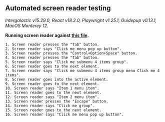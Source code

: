 ## Automated screen reader testing

_Intergalactic v15.29.0, React v18.2.0, Playwright v1.25.1,
Guidepup v0.13.1, MacOS Monterey 12._

**Running screen reader against [this file](https://github.com/semrush/intergalactic/blob/master/website/docs/components/dropdown-menu/examples/basic.tsx).**

```
1. Screen reader presses the "Tab" button.
2. Screen reader says "Click me menu pop up button".
3. Screen reader presses the "Control+Option+Space" button.
4. Screen reader presses the "Tab" button.
5. Screen reader says "Click me submenu 4 items group".
6. Screen reader goes to the next element.
7. Screen reader says "Click me submenu 4 items group menu Click me 4 items".
8. Screen reader goes into the active element.
9. Screen reader goes to the next element.
10. Screen reader says "Item 1 menu item".
11. Screen reader goes to the next element.
12. Screen reader says "Item 2 menu item".
13. Screen reader presses the "Escape" button.
14. Screen reader says "Click me group".
15. Screen reader goes to the next element.
16. Screen reader says "Click me menu pop up button".
```
